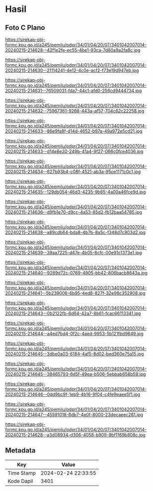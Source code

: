 # Hasil

## Foto C Plano

https://sirekap-obj-formc.kpu.go.id/a245/pemilu/pdpr/34/01/04/20/07/3401042007014-20240215-214628--42f1e2fe-ec55-4be1-93ca-7d80a9a2fa8c.jpg

https://sirekap-obj-formc.kpu.go.id/a245/pemilu/pdpr/34/01/04/20/07/3401042007014-20240215-214630--21114241-4e12-4c0e-acf2-f73e19d947eb.jpg

https://sirekap-obj-formc.kpu.go.id/a245/pemilu/pdpr/34/01/04/20/07/3401042007014-20240215-214631--76509031-fda7-44c1-afd0-256cd9444734.jpg

https://sirekap-obj-formc.kpu.go.id/a245/pemilu/pdpr/34/01/04/20/07/3401042007014-20240215-214632--75967361-9268-443a-af57-704c62c22258.jpg

https://sirekap-obj-formc.kpu.go.id/a245/pemilu/pdpr/34/01/04/20/07/3401042007014-20240215-214633--86e9fa8f-d14d-4652-b97a-49a972e5cd21.jpg

https://sirekap-obj-formc.kpu.go.id/a245/pemilu/pdpr/34/01/04/20/07/3401042007014-20240215-214633--d14e8e20-249b-41a4-9f27-066c0fce4036.jpg

https://sirekap-obj-formc.kpu.go.id/a245/pemilu/pdpr/34/01/04/20/07/3401042007014-20240215-214634--627b93b4-c08f-4521-ab3a-95ce1171c0c1.jpg

https://sirekap-obj-formc.kpu.go.id/a245/pemilu/pdpr/34/01/04/20/07/3401042007014-20240215-214635--129db054-46d3-4235-9b65-4a00a46fce9d.jpg

https://sirekap-obj-formc.kpu.go.id/a245/pemilu/pdpr/34/01/04/20/07/3401042007014-20240215-214636--d9fb1e70-d9cc-4a53-85d2-fb12baa54785.jpg

https://sirekap-obj-formc.kpu.go.id/a245/pemilu/pdpr/34/01/04/20/07/3401042007014-20240215-214638--a89cdb64-bda8-4b7b-8a5c-f348d7c903d2.jpg

https://sirekap-obj-formc.kpu.go.id/a245/pemilu/pdpr/34/01/04/20/07/3401042007014-20240215-214639--39aa7225-d47e-4b05-8cfc-00e91c1373e1.jpg

https://sirekap-obj-formc.kpu.go.id/a245/pemilu/pdpr/34/01/04/20/07/3401042007014-20240215-214640--9289d72c-0769-4905-bb42-806bacb8643a.jpg

https://sirekap-obj-formc.kpu.go.id/a245/pemilu/pdpr/34/01/04/20/07/3401042007014-20240215-214641--5b239006-6b95-4ed8-827f-32e98c352908.jpg

https://sirekap-obj-formc.kpu.go.id/a245/pemilu/pdpr/34/01/04/20/07/3401042007014-20240215-214643--0b2122fb-6d64-42a7-8b61-fcac66113341.jpg

https://sirekap-obj-formc.kpu.go.id/a245/pemilu/pdpr/34/01/04/20/07/3401042007014-20240215-214644--a4ed7bd4-0f2c-4aed-9953-5b121fbd9649.jpg

https://sirekap-obj-formc.kpu.go.id/a245/pemilu/pdpr/34/01/04/20/07/3401042007014-20240215-214645--3dbe0a03-6184-4af5-8d02-bed360e75a15.jpg

https://sirekap-obj-formc.kpu.go.id/a245/pemilu/pdpr/34/01/04/20/07/3401042007014-20240215-214645--38465793-6d5f-49ea-b506-5ebbab658b59.jpg

https://sirekap-obj-formc.kpu.go.id/a245/pemilu/pdpr/34/01/04/20/07/3401042007014-20240215-214646--0dd9bc9f-1eb9-4b16-9f04-c4fe9eaee5f1.jpg

https://sirekap-obj-formc.kpu.go.id/a245/pemilu/pdpr/34/01/04/20/07/3401042007014-20240215-214647--45591018-6db7-4e0f-8000-23decaeec261.jpg

https://sirekap-obj-formc.kpu.go.id/a245/pemilu/pdpr/34/01/04/20/07/3401042007014-20240215-214628--a3d08934-d306-4058-b909-9bf1169b808c.jpg


## Metadata

| Key        | Value               |
| ---------- | ------------------- |
| Time Stamp | 2024-02-24 22:33:55 |
| Kode Dapil | 3401                |



